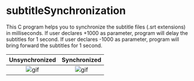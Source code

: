 # subtitleSynchronization
This C program helps you to synchronize the subtitle files (.srt extensions) in milliseconds. If user declares +1000 as parameter, program will delay the subtitles for 1 second. If user declares -1000 as parameter, program will bring forward the subtitles for 1 second.

Unsynchronized           |  Synchronized
:-------------------------:|:-------------------------:
![gif](unsynchronized.gif)  |  ![gif](synchronized.gif)
